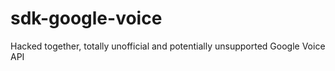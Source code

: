 # sdk-google-voice
Hacked together, totally unofficial and potentially unsupported Google Voice API
